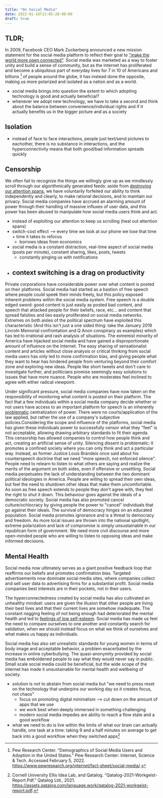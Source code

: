```yaml
---
title: "On Social Media"
date: 2022-01-16T12:05:28-08:00
draft: true
---
```

## TLDR;
In 2009, Facebook CEO Mark Zuckerberg announced a new mission statement for the social media platform to reflect their goal to ["make the world more open connected"](https://techcrunch.com/2017/06/22/bring-the-world-closer-together/). Social media was marketed as a way to foster unity and build a sense of community, but as the Internet has proliferated and become a ubiquitous part of everyday lives for 7 in 10 of Americans and billions [^1] of people around the globe, it has instead done the opposite, making us more polarized and isolated as a nation and as a world.
- social media brings into question the extent to which adopting technology is good and actually beneficial?
- whenever we adopt new technology, we have to take a second and think about the balance between convenience/individual rights and if it actually benefits us in the bigger picture and as a society

## Isolation
- instead of face to face interactions, people just text/send pictures to eachother, there is no substance in interactions, and the hyperconnectivity means that both good/bad information spreads quickly 

## Censorship

We often fail to recognize the things we willingly give up as we mindlessly scroll through our algorithmically generated feeds: aside from [destroying our attention spans](https://www.theguardian.com/science/2022/jan/02/attention-span-focus-screens-apps-smartphones-social-media), we have voluntarily forfeited our ability to think independently and clearly, to make rational decisions, and to maintain our privacy. Social media companies have accrued an alarming amount of power through their handling of massive influxes of user data, and this power has been abused to manipulate how social media users think and act.
- instead of exploiting our attention to keep us scrolling (heal out attention spans)
- switch-cost effect --> every time we look at our phone we lose that time + time it takes to refocus
	- borrows ideas from economics
- social media is a constant distraction, real-time aspect of social media (posts per minute), constant sharing, likes, posts, tweets
	- constantly pinging us with notifications
- context switching is a drag on productivity
	- 

Private corporations have considerable power over what content is posted on their platforms. Social media had started as a bastion of free speech where people could speek their minds freely, but this policy exposed inherent problems within the social media system. Free speech is a double edged sword: good content is just easily as posted bad content, and speech that attacked people for their beliefs, race, etc...  and content that spread falsities and lies easily proliferated on social media networks. Extremes on both aisles of the political spectrum have exploited this characteristic (And this isn't just a one sided thing: take the January 2019 Lincoln Memorial confrontation and Q Anon conspiracy as examples) which has led to irrational and rash analysis of situations. The extremist minority of America have hijacked social media and have gained a disproportionate amount of influence on the Internet. The easy sharing of sensationalist content and articles without close analysis or critical thinking from social media users has only led to more confirmation bias, and giving people what they want to hear has hindered people from venturing beyond their comfort zone and exploring new ideas. People like short tweets and don't care to investigate further, and politicians promise seemingly easy solutions to issues that have more nuance. People who are moderates feel inclined to agree with either radical viewpoint.

Under significant pressure, social media companies have now taken on the responsibility of monitoring what content is posted on their platform. The fact that a few individuals within a social media company decide whether or not users have access to an important platform for speech is an inherently [problematic](https://blog.twitter.com/en_us/topics/company/2020/suspension) centralization of power. There were no courts/application of the law applied, but rather the use of a company's subjective policies.Considering the scope and influence of the platforms, social media has given these individuals power to successfully censor what they "feel" is not acceptable, allowing drawing arbitrary standards to fit their agenda. This censorship has allowed companies to control how people think and act, creating an artificial sense of unity. Silencing dissent is problematic: it promotes a confined society where you can only think and act a particular way. Instead, as former Justice Louis Brandeis once said about his counterspeech doctrine that we need "more speech, not enforced silence". People need to relearn to listen to what others are saying and realize the merits of the argument on both sides, even if offensive or unsettling. Social media perpetuates the lack of understanding between the two dominant political ideologies in America. People are willing to spread their own ideas, but feel the need to shutdown other ideas that make them uncomfortable. As soon as free speech extends to people they don't agree with, they feel the right to shut it down. This behaviour goes against the ideals of a democratic society. Social media has also promoted cancel culture/ochlocracy by giving people the power to "cancel" individuals that go against their ideals. The survival of democracy hinges on an educated population. Social media promotes ignorance and is a threat to democracy and freedom. As more local issues are thrown into the national spotlight, extreme polarization and lack of compromise is simply unsustainable in our republican form of government. We need more civil discourse and more open-minded people who are willing to listen to opposing ideas and make informed decisions.

## Mental Health
Social media now ultimately serves as a giant positive feedback loop that reaffirms our beliefs and promotes confirmation bias. Targeted advertisements now dominate social media sites, where companies collect and sell user data to advertising firms for a substantial profit. Social media companies best interests are in their pockets, not in their users.

The hyperconnectedness created by social media has also cultivated an unhealthy mindset: users are given the illusion that other people are living their best lives and that their current lives are somehow inadequate. The constant nagging feeling of not being enough had deteriorated the mental health and led to [feelings of low self-esteem](https://www.healio.com/news/psychiatry/20201005/social-media-use-may-play-important-role-in-youth-suicide-expert-says). Social media has made us feel the need to compare ourselves to one another and constantly search for validation, when we should instead focus on what we think of ourselves and what makes us happy as individuals.

Social media has also set unrealistic standards for young women in terms of body image and acceptable behavior, a problem exacerbated by the increase in online cyberbullying. The quasi-anonymity provided by social media has emboldened people to say what they would never say in public. Small scale social media could be beneficial, but the wide scope of the internet has made it unsustainable for mental health and wellbeing of society. 
- solution is not to abstain from social media but "we need to press reset on the technology that underpins our working day so it creates focus, not chaos"
	- focus on promoting digital minimalism --> cut down on the amount of apps that we use
	- we work best when deeply immersed in something challenging 
	- modern social media impedes are ability to reach a flow state and a good workflow
- what we need to do is live within the limits of what our brain can actually handle, one task at a time: taking 9 and a half minutes on average to get back into a good workflow when they switched apps[^2] 
[^1]: Pew Research Center. “Demographics of Social Media Users and Adoption in the United States.” Pew Research Center: Internet, Science & Tech. Accessed February 5, 2022. https://www.pewresearch.org/internet/fact-sheet/social-media/.
[^2]: Cornell University Ellis Idea Lab, and Qatalog. “Qatalog-2021-Workgeist-Report.Pdf.” Qatalog Ltd., 2021. https://assets.qatalog.com/language.work/qatalog-2021-workgeist-report.pdf.



